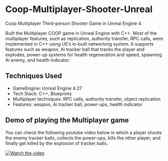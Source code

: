 # Coop-Multiplayer-Shooter-Unreal
Coop Multiplayer Third-person Shooter Game in Unreal Engine 4.

Built the Multiplayer COOP game in Unreal Engine with C++. Most of the multiplayer features, such as
replication, authority transfer, RPC calls, were implemented in C++ using UE’s in-built networking system.
It supports features such as weapon, Ai tracker ball that tracks the player and explodes, power-up systems
for health regeneration and speed, spawning Ai enemy, and health indicator.

## Techniques Used
* GameEngine: Unreal Engine 4.27
* Tech Stack: C++, Blueprints
* Multiplayer techniques: RPC calls, authority transfer, object replication
* Features: weapon, Ai tracker ball, power-ups, health indicator 

## Demo of playing the Multiplayer game
You can check the following youtube video below in which a player shoots the enemy tracker balls, collects the power-ups, 
kills the other player, and finally get killed by the explosion of tracker balls.


[![Watch the video](https://yt-embed.live/embed?v=unwk_66LbnM)](https://youtu.be/unwk_66LbnM "Watch the video")
